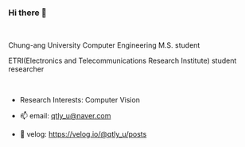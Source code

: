 ### Hi there 👋

<br/>

Chung-ang University Computer Engineering M.S. student

ETRI(Electronics and Telecommunications Research Institute) student researcher

<br/>


- Research Interests:
Computer Vision

- 📫 email: qtly_u@naver.com
- 🌱 velog: https://velog.io/@qtly_u/posts
